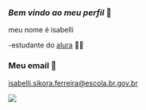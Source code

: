 ### *Bem vindo ao meu perfil* 🍞

meu nome é isabelli

 -estudante do [alura](https//:www.alura.com.br) 🧑‍🎓

 ### Meu email 📧

 isabelli.sikora.ferreira@escola.br.gov.br

![](https://media.tenor.com/NcMB76m1zq0AAAAC/papa-emeritus.gif)
